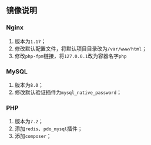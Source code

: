 ## 镜像说明

### Nginx
1. 版本为`1.17`；
2. 修改默认配置文件，将默认项目目录改为`/var/www/html`；
3. 修改`php-fpm`链接，将`127.0.0.1`改为容器名字`php`

### MySQL
1. 版本为`8.0`；
2. 修改默认验证插件为`mysql_native_password`；

### PHP
1. 版本为`7.2`；
2. 添加`redis`、`pdo_mysql`插件；
3. 添加`composer`；